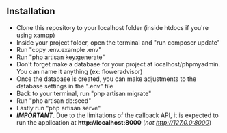 ## Installation

- Clone this repository to your localhost folder (inside htdocs if you're using xampp)
- Inside your project folder, open the terminal and "run composer update"
- Run "copy .env.example .env"
- Run "php artisan key:generate"
- Don't forget make a database for your project at localhost/phpmyadmin. You can name it anything (ex: floweradvisor)
- Once the database is created, you can make adjustments to the database settings in the ".env" file
- Back to your terminal, run "php artisan migrate"
- Run "php artisan db:seed"
- Lastly run "php artisan serve"
- ***IMPORTANT***. Due to the limitations of the callback API, it is expected to run the application at **http://localhost:8000** (*not http://127.0.0:8000*)